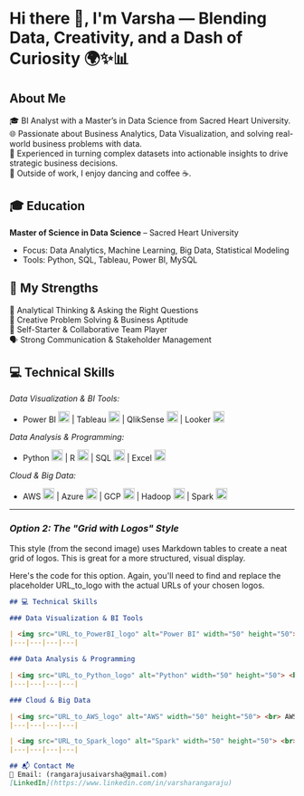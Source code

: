

# Hi there 👋, I'm Varsha — Blending Data, Creativity, and a Dash of Curiosity 🌍✨📊

## About Me
🎓 BI Analyst with a Master’s in Data Science from Sacred Heart University.  
🌐 Passionate about Business Analytics, Data Visualization, and solving real-world business problems with data.  
💼 Experienced in turning complex datasets into actionable insights to drive strategic business decisions.  
💃 Outside of work, I enjoy dancing and coffee ☕.  

## 🎓 Education
**Master of Science in Data Science** – Sacred Heart University  
- Focus: Data Analytics, Machine Learning, Big Data, Statistical Modeling  
- Tools: Python, SQL, Tableau, Power BI, MySQL  

## 🚀 My Strengths
🤔 Analytical Thinking & Asking the Right Questions  
🎨 Creative Problem Solving & Business Aptitude  
🌟 Self-Starter & Collaborative Team Player  
🗣 Strong Communication & Stakeholder Management  



## 💻 Technical Skills

*Data Visualization & BI Tools:*

-   Power BI <img src="URL_to_PowerBI_logo" alt="Power BI" width="20" height="20"> | Tableau <img src="URL_to_Tableau_logo" alt="Tableau" width="20" height="20"> | QlikSense <img src="URL_to_QlikSense_logo" alt="QlikSense" width="20" height="20"> | Looker <img src="URL_to_Looker_logo" alt="Looker" width="20" height="20">

*Data Analysis & Programming:*

-   Python <img src="URL_to_Python_logo" alt="Python" width="20" height="20"> | R <img src="URL_to_R_logo" alt="R" width="20" height="20"> | SQL <img src="URL_to_SQL_logo" alt="SQL" width="20" height="20"> | Excel <img src="URL_to_Excel_logo" alt="Excel" width="20" height="20">

*Cloud & Big Data:*

-   AWS <img src="URL_to_AWS_logo" alt="AWS" width="20" height="20"> | Azure <img src="URL_to_Azure_logo" alt="Azure" width="20" height="20"> | GCP <img src="URL_to_GCP_logo" alt="GCP" width="20" height="20"> | Hadoop <img src="URL_to_Hadoop_logo" alt="Hadoop" width="20" height="20"> | Spark <img src="URL_to_Spark_logo" alt="Spark" width="20" height="20">

---

### *Option 2: The "Grid with Logos" Style*

This style (from the second image) uses Markdown tables to create a neat grid of logos. This is great for a more structured, visual display.

Here's the code for this option. Again, you'll need to find and replace the placeholder URL_to_logo with the actual URLs of your chosen logos.

```markdown
## 💻 Technical Skills

### Data Visualization & BI Tools

| <img src="URL_to_PowerBI_logo" alt="Power BI" width="50" height="50"> <br> Power BI | <img src="URL_to_Tableau_logo" alt="Tableau" width="50" height="50"> <br> Tableau | <img src="URL_to_QlikSense_logo" alt="Qlik Sense" width="50" height="50"> <br> Qlik Sense | <img src="URL_to_Looker_logo" alt="Looker" width="50" height="50"> <br> Looker |
|---|---|---|---|

### Data Analysis & Programming

| <img src="URL_to_Python_logo" alt="Python" width="50" height="50"> <br> Python | <img src="URL_to_R_logo" alt="R" width="50" height="50"> <br> R | <img src="URL_to_SQL_logo" alt="SQL" width="50" height="50"> <br> SQL | <img src="URL_to_Excel_logo" alt="Excel" width="50" height="50"> <br> Excel |
|---|---|---|---|

### Cloud & Big Data

| <img src="URL_to_AWS_logo" alt="AWS" width="50" height="50"> <br> AWS | <img src="URL_to_Azure_logo" alt="Azure" width="50" height="50"> <br> Azure | <img src="URL_to_GCP_logo" alt="GCP" width="50" height="50"> <br> GCP | <img src="URL_to_Hadoop_logo" alt="Hadoop" width="50" height="50"> <br> Hadoop |
|---|---|---|---|

| <img src="URL_to_Spark_logo" alt="Spark" width="50" height="50"> <br> Spark | | | |
|---|---|---|---|

## 📬 Contact Me
📧 Email: (rangarajusaivarsha@gmail.com)  
[LinkedIn](https://www.linkedin.com/in/varsharangaraju)  

